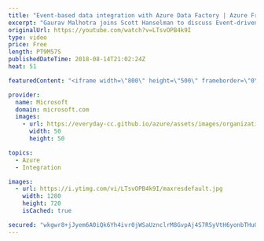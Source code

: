```yaml
---
title: "Event-based data integration with Azure Data Factory | Azure Friday"
excerpt: "Gaurav Malhotra joins Scott Hanselman to discuss Event-driven architecture (EDA), which is a common data integration pattern that involves production, detection, consumption, and reaction to events. Learn how you can do event-based data integration using Azure Data Factory. [01:53] Demo Start   For more"
originalUrl: https://youtube.com/watch?v=LTsvOPB4k9I
type: video
price: Free
length: PT9M57S
publishedDateTime: 2018-08-14T21:02:24Z
heat: 51

featuredContent: "<iframe width=\"800\" height=\"500\" frameborder=\"0\" src=\"https://www.youtube.com/embed/LTsvOPB4k9I\" allow=\"accelerometer; autoplay; encrypted-media; gyroscope; picture-in-picture\" allowfullscreen></iframe>"

provider:
  name: Microsoft
  domain: microsoft.com
  images:
    - url: https://everyday-cc.github.io/azure/assets/images/organizations/microsoft.com-50x50.jpg
      width: 50
      height: 50

topics:
  - Azure
  - Integration

images:
  - url: https://i.ytimg.com/vi/LTsvOPB4k9I/maxresdefault.jpg
    width: 1280
    height: 720
    isCached: true

secured: "wkgwr8+jJyem6A0iQk6Yh4ivr0jWSaUznclrM8GvpAj4S7RSyVtH6yonbTHuQWzu+JF91IMc1j5BCXweY7lz7vUOQNZNs30WD6Jbn6kdjlU30LcmwNG02Neycktw5gGJNVK3ngeEj0FVqNLdguSA3YutcX/uIq3wXZBdZy2WKHjuj6xi//IjiFLRmPPkJHHG7q0yiOZIDj2iXrwswCMTXuCTc9fdUwJsUykh21uQfsvMTO+aIAtwcYMeokS0FillwYynHqlD322q1TbqNWriB7WyL+Yvq1NX7sKju5gnL5vzfu/AOPqweotATptfi3OoF4MR4JftUfY706hG366YQL3zXmXBzigfIEN/YuMcPiokvRehl/UXIMUF1wT5oEyCOrTQT3JqKjxL+5Ti0xXMc+zedfDaw9JueBEzhIBwyAU=;MhLE8SnNB1bvpjl4taaSQw=="
---
```


